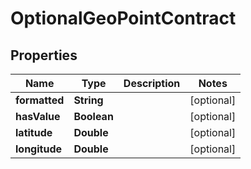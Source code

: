 

# OptionalGeoPointContract


## Properties

Name | Type | Description | Notes
------------ | ------------- | ------------- | -------------
**formatted** | **String** |  |  [optional]
**hasValue** | **Boolean** |  |  [optional]
**latitude** | **Double** |  |  [optional]
**longitude** | **Double** |  |  [optional]



